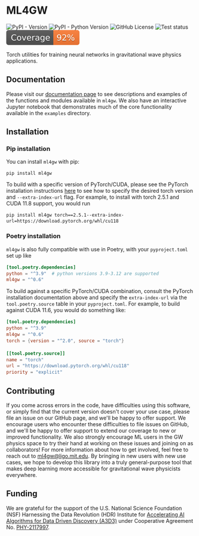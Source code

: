 # ML4GW
![PyPI - Version](https://img.shields.io/pypi/v/ml4gw)
![PyPI - Python Version](https://img.shields.io/pypi/pyversions/ml4gw) 
![GitHub License](https://img.shields.io/github/license/ML4GW/ml4gw)
![Test status](https://github.com/ML4GW/ml4gw/actions/workflows/unit-tests.yaml/badge.svg)
![Coverage badge](https://raw.githubusercontent.com/ML4GW/ml4gw/python-coverage-comment-action-data/badge.svg)

Torch utilities for training neural networks in gravitational wave physics applications.


## Documentation
Please visit our [documentation page](https://ml4gw.github.io/ml4gw/) to see descriptions and examples of the functions and modules available in `ml4gw`.
We also have an interactive Jupyter notebook that demonstrates much of the core functionality available in the `examples` directory.

## Installation
### Pip installation
You can install `ml4gw` with pip:

```console
pip install ml4gw
```

To build with a specific version of PyTorch/CUDA, please see the PyTorch installation instructions [here](https://pytorch.org/get-started/previous-versions/) to see how to specify the desired torch version and `--extra-index-url` flag. For example, to install with torch 2.5.1 and CUDA 11.8 support, you would run

```console
pip install ml4gw torch==2.5.1--extra-index-url=https://download.pytorch.org/whl/cu118
```

### Poetry installation
`ml4gw` is also fully compatible with use in Poetry, with your `pyproject.toml` set up like

```toml
[tool.poetry.dependencies]
python = "^3.9"  # python versions 3.9-3.12 are supported
ml4gw = "^0.6"
```

To build against a specific PyTorch/CUDA combination, consult the PyTorch installation documentation above and specify the `extra-index-url` via the `tool.poetry.source` table in your `pyproject.toml`. For example, to build against CUDA 11.6, you would do something like:

```toml
[tool.poetry.dependencies]
python = "^3.9"
ml4gw = "^0.6"
torch = {version = "^2.0", source = "torch"}

[[tool.poetry.source]]
name = "torch"
url = "https://download.pytorch.org/whl/cu118"
priority = "explicit"
```

## Contributing
If you come across errors in the code, have difficulties using this software, or simply find that the current version doesn't cover your use case, please file an issue on our GitHub page, and we'll be happy to offer support.
We encourage users who encounter these difficulties to file issues on GitHub, and we'll be happy to offer support to extend our coverage to new or improved functionality.
We also strongly encourage ML users in the GW physics space to try their hand at working on these issues and joining on as collaborators!
For more information about how to get involved, feel free to reach out to [ml4gw@ligo.mit.edu](mailto:ml4gw@ligo.mit.edu).
By bringing in new users with new use cases, we hope to develop this library into a truly general-purpose tool that makes deep learning more accessible for gravitational wave physicists everywhere.

## Funding
We are grateful for the support of the U.S. National Science Foundation (NSF) Harnessing the Data Revolution (HDR) Institute for <a href="https://a3d3.ai">Accelerating AI Algorithms for Data Driven Discovery (A3D3)</a> under Cooperative Agreement No. <a href="https://www.nsf.gov/awardsearch/showAward?AWD_ID=2117997">PHY-2117997</a>.
